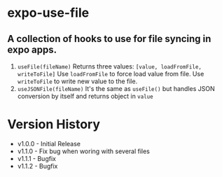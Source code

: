 # expo-use-file

## A collection of hooks to use for file syncing in expo apps. 

1. `useFile(fileName)` 
Returns three values: 
`[value, loadFromFile, writeToFile]`
Use `loadFromFile` to force load value from file. Use `writeToFile` to write new value to the file. 
2. `useJSONFile(fileName)`
It's the same as `useFile()` but handles JSON conversion by itself and returns object in `value`

# Version History 
- v1.0.0 - Initial Release 
- v1.1.0 - Fix bug when woring with several files
- v1.1.1 - Bugfix
- v1.1.2 - Bugfix
